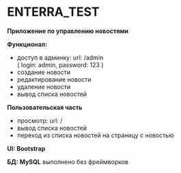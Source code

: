 # ENTERRA_TEST
**Приложение по управлению новостями**

**Функционал:**

- доступ в админку: url: /admin  
  ( login: admin, password: 123 )
- создание новости
- редактирование новости
- удаление новости
- вывод списка новостей

**Пользовательская часть**

- просмотр: url: /
- вывод списка новостей
- переход из списка новостей на страницу с новостью


**UI: Bootstrap**

**БД: MySQL**
выполнено без фреймворков

